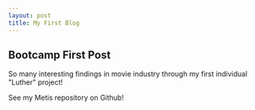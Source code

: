 ```yaml
---
layout: post
title: My First Blog
---
```


## Bootcamp First Post

So many interesting findings in movie industry through my first individual "Luther" project!

See my Metis repository on Github!
